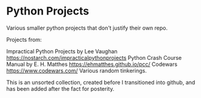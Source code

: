 # Python Projects
Various smaller python projects that don't justify their own repo.

Projects from:

Impractical Python Projects  by Lee Vaughan https://nostarch.com/impracticalpythonprojects
Python Crash Course Manual by E. H. Matthes https://ehmatthes.github.io/pcc/
Codewars https://www.codewars.com/
Various random tinkerings.

This is an unsorted collection, created before I transitioned into github, and has been added after the fact for posterity. 


